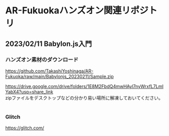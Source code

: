 # AR-Fukuokaハンズオン関連リポジトリ
## 2023/02/11 Babylon.js入門 
### ハンズオン素材のダウンロード
https://github.com/TakashiYoshinaga/AR-Fukuoka/raw/main/Babylonjs_20230211/Sample.zip

https://drive.google.com/drive/folders/1E8M2FbdQ4mwHAyl7nyWrxfL7LmIYabX4?usp=share_link
<br>
zipファイルをデスクトップなどの分かり易い場所に解凍しておいてください。
<br><br>
### Glitch

https://glitch.com/
<br>
<br>
